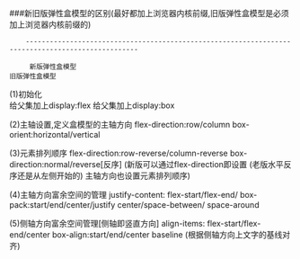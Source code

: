 ###新旧版弹性盒模型的区别(最好都加上浏览器内核前缀,旧版弹性盒模型是必须加上浏览器内核前缀的)
       
        --------------------------------------------------------------------------------------------------  
         
         新版弹性盒模型                                                                        旧版弹性盒模型
(1)初始化     
          给父集加上display:flex                                                       给父集加上display:box 

(2)主轴设置,定义盒模型的主轴方向
         flex-direction:row/column                                                     box-orient:horizontal/vertical 

(3)元素排列顺序
         flex-direction:row-reverse/column-reverse                                box-direction:normal/reverse[反序]
         (新版可以通过flex-direction即设置                                           (老版水平反序还是从左侧开始的)
         主轴方向也设置元素排列顺序)                                                                                     

(4)主轴方向富余空间的管理
         justify-content: flex-start/flex-end/                                         box-pack:start/end/center/justify
                            center/space-between/
                            space-around

(5)侧轴方向富余空间管理[侧轴即竖直方向]
        align-items: flex-start/flex-end/center                                      box-align:start/end/center
                       baseline (根据侧轴方向上文字的基线对齐)
